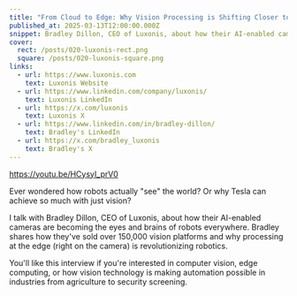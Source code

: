```yaml
---
title: "From Cloud to Edge: Why Vision Processing is Shifting Closer to the Sensor"
published_at: 2025-03-13T12:00:00.000Z
snippet: Bradley Dillon, CEO of Luxonis, about how their AI-enabled cameras are becoming the eyes and brains of robots everywhere.
cover:
  rect: /posts/020-luxonis-rect.png
  square: /posts/020-luxonis-square.png
links:
  - url: https://www.luxonis.com
    text: Luxonis Website
  - url: https://www.linkedin.com/company/luxonis/
    text: Luxonis LinkedIn
  - url: https://x.com/luxonis
    text: Luxonis X
  - url: https://www.linkedin.com/in/bradley-dillon/
    text: Bradley's LinkedIn
  - url: https://x.com/bradley_luxonis
    text: Bradley's X
---
```


https://youtu.be/HCysyI_prV0

Ever wondered how robots actually "see" the world? Or why Tesla can achieve so much with just vision?

I talk with Bradley Dillon, CEO of Luxonis, about how their AI-enabled cameras are becoming the eyes and brains of robots everywhere. Bradley shares how they've sold over 150,000 vision platforms and why processing at the edge (right on the camera) is revolutionizing robotics.

You'll like this interview if you're interested in computer vision, edge computing, or how vision technology is making automation possible in industries from agriculture to security screening.